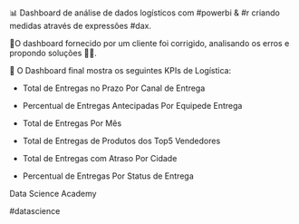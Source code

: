 📊 Dashboard de análise de dados logísticos com #powerbi & #r criando medidas através de expressões #dax.



📌O dashboard fornecido por um cliente foi corrigido, analisando os erros e propondo soluções 👨‍💻.



📌 O Dashboard final mostra os seguintes KPIs de Logística:

- Total de Entregas no Prazo Por Canal de Entrega

- Percentual de Entregas Antecipadas Por Equipede Entrega

- Total de Entregas Por Mês

- Total de Entregas de Produtos dos Top5 Vendedores

- Total de Entregas com Atraso Por Cidade

- Percentual de Entregas Por Status de Entrega



Data Science Academy

#datascience 
